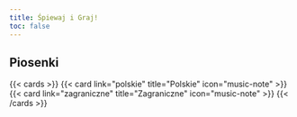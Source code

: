 ```yaml
---
title: Śpiewaj i Graj!
toc: false
---
```


## Piosenki

{{< cards >}}
  {{< card link="polskie" title="Polskie" icon="music-note" >}}
  {{< card link="zagraniczne" title="Zagraniczne" icon="music-note" >}}
{{< /cards >}}
